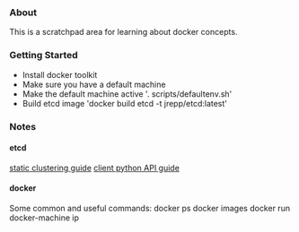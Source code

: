 ### About

This is a scratchpad area for learning about docker concepts. 

### Getting Started

* Install docker toolkit
* Make sure you have a default machine
* Make the default machine active '. scripts/defaultenv.sh'
* Build etcd image 'docker build etcd -t jrepp/etcd:latest'

### Notes

#### etcd

[static clustering guide](https://github.com/coreos/etcd/blob/master/Documentation/op-guide/clustering.md#static)
[client python API guide](https://github.com/jplana/python-etcd)

#### docker

Some common and useful commands:
docker ps
docker images
docker run
docker-machine ip
